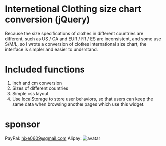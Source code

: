 # Internetional Clothing size chart conversion (jQuery)
Because the size specifications of clothes in different countries are different, such as US / CA and EUR / FR / ES are inconsistent, and some use S/M/L, so I wrote a conversion of clothes international size chart, the interface is simpler and easier to understand.
# Included functions
1. Inch and cm conversion
2. Sizes of different countries
3. Simple css layout
4. Use localStorage to store user behaviors, so that users can keep the same data when browsing another pages which use this widget.
# sponsor
PayPal: hjxe0609@gmail.com
Alipay:
![avatar](https://res.cloudinary.com/delehpjqm/image/upload/v1578395326/paypal/alipay/alipay.jpg)
